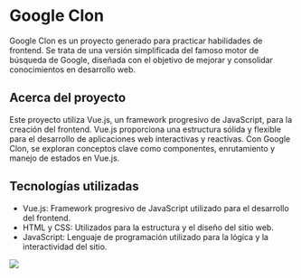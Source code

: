 # Google Clon

Google Clon es un proyecto generado para practicar habilidades de frontend. Se trata de una versión simplificada del famoso motor de búsqueda de Google, diseñada con el objetivo de mejorar y consolidar conocimientos en desarrollo web.

## Acerca del proyecto

Este proyecto utiliza Vue.js, un framework progresivo de JavaScript, para la creación del frontend. Vue.js proporciona una estructura sólida y flexible para el desarrollo de aplicaciones web interactivas y reactivas. Con Google Clon, se exploran conceptos clave como componentes, enrutamiento y manejo de estados en Vue.js.

## Tecnologías utilizadas

- Vue.js: Framework progresivo de JavaScript utilizado para el desarrollo del frontend.
- HTML y CSS: Utilizados para la estructura y el diseño del sitio web.
- JavaScript: Lenguaje de programación utilizado para la lógica y la interactividad del sitio.

![](https://img.shields.io/badge/Vue.js-35495E?style=for-the-badge&logo=vue.js&logoColor=4FC08D)
